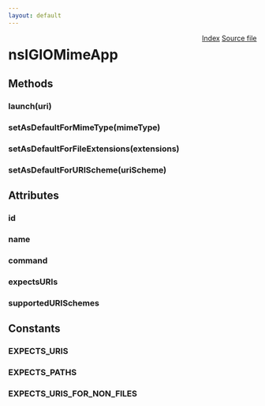 ```yaml
---
layout: default
---
```

<div class='links' style='float:right'><a href="../index.html">Index</a>
<a href="http://dxr.mozilla.org/mozilla-central/source/xpcom/system/nsIGIOService.idl">Source file</a>
</div>

# nsIGIOMimeApp #

## Methods ##

### launch(uri) ###

### setAsDefaultForMimeType(mimeType) ###

### setAsDefaultForFileExtensions(extensions) ###

### setAsDefaultForURIScheme(uriScheme) ###

## Attributes ##

### id ###

### name ###

### command ###

### expectsURIs ###

### supportedURISchemes ###

## Constants ##

### EXPECTS_URIS ###

### EXPECTS_PATHS ###

### EXPECTS_URIS_FOR_NON_FILES ###
